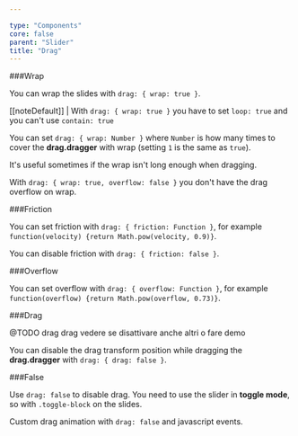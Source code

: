 ```yaml
---

type: "Components"
core: false
parent: "Slider"
title: "Drag"
---
```


###Wrap

You can wrap the slides with `drag: { wrap: true }`.

[[noteDefault]]
| With `drag: { wrap: true }` you have to set `loop: true` and you can't use `contain: true`

<demo>
  <demovanilla src="vanilla/demos/slider/wrap">
  </demovanilla>
</demo>

You can set `drag: { wrap: Number }` where `Number` is how many times to cover the **drag.dragger** with wrap (setting `1` is the same as `true`).

It's useful sometimes if the wrap isn't long enough when dragging.

<demo>
  <demovanilla src="vanilla/demos/slider/wrap-number">
  </demovanilla>
</demo>

With `drag: { wrap: true, overflow: false }` you don't have the drag overflow on wrap.

<demo>
  <demovanilla src="vanilla/demos/slider/wrap-left">
  </demovanilla>
</demo>

<demo>
  <demovanilla src="vanilla/demos/slider/wrap-right">
  </demovanilla>
</demo>

###Friction

You can set friction with `drag: { friction: Function }`, for example `function(velocity) {return Math.pow(velocity, 0.9)}`.

You can disable friction with `drag: { friction: false }`.

<demo>
  <demovanilla src="vanilla/demos/slider/friction-false">
  </demovanilla>
</demo>

###Overflow

You can set overflow with `drag: { overflow: Function }`, for example `function(overflow) {return Math.pow(overflow, 0.73)}`.

###Drag

@TODO drag drag vedere se disattivare anche altri o fare demo

You can disable the drag transform position while dragging the **drag.dragger** with `drag: { drag: false }`.

<demo>
  <demovanilla src="vanilla/demos/slider/transform-false">
  </demovanilla>
</demo>

###False

Use `drag: false` to disable drag. You need to use the slider in **toggle mode**, so with `.toggle-block` on the slides.

<demo>
  <demovanilla src="vanilla/demos/slider/toggle-css">
  </demovanilla>
</demo>

Custom drag animation with `drag: false` and javascript events.

<demo>
  <demovanilla src="vanilla/demos/slider/toggle-js">
  </demovanilla>
</demo>
